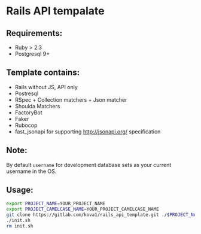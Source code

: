 # Rails API tempalate

## Requirements:
* Ruby > 2.3
* Postgresql 9+

## Template contains:
* Rails without JS, API only
* Postresql
* RSpec + Collection matchers + Json matcher
* Shoulda Matchers
* FactoryBot
* Faker
* Rubocop
* fast_jsonapi for supporting http://jsonapi.org/ specification

## Note: 
By default `username` for development database sets as your current username in the OS.

## Usage:
```bash
export PROJECT_NAME=YOUR_PROJECT_NAME
export PROJECT_CAMELCASE_NAME=YOUR_PROJECT_CAMELCASE_NAME
git clone https://gitlab.com/kova1/rails_api_template.git ./$PROJECT_NAME && cd $PROJECT_NAME
./init.sh
rm init.sh
```
